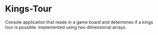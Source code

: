# Kings-Tour
Console application that reads in a game board and determines if a kings tour is possible. Implemented using two dimensional arrays. 
